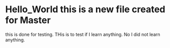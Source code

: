 # Hello_World this is a new file created for Master
this is done for testing.
THis is to test if I learn anything.
No I did not learn anything.
